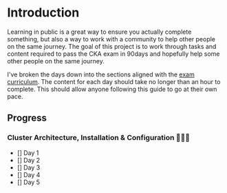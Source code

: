 # Introduction 

Learning in public is a great way to ensure you actually complete something, but also a way to work with a community to help other people on the same journey. The goal of this project is to work through tasks and content required to pass the CKA exam in 90days and hopefully help some other people on the same journey. 

I've broken the days down into the sections aligned with the [exam curriculum](https://github.com/cncf/curriculum/blob/master/CKA_Curriculum_v1.24.pdf). The content for each day should take no longer than an hour to complete. This should allow anyone following this guide to go at their own pace.

## Progress

### Cluster Architecture, Installation & Configuration 👷🏻‍♂️

- [] Day 1
- [] Day 2
- [] Day 3
- [] Day 4
- [] Day 5






